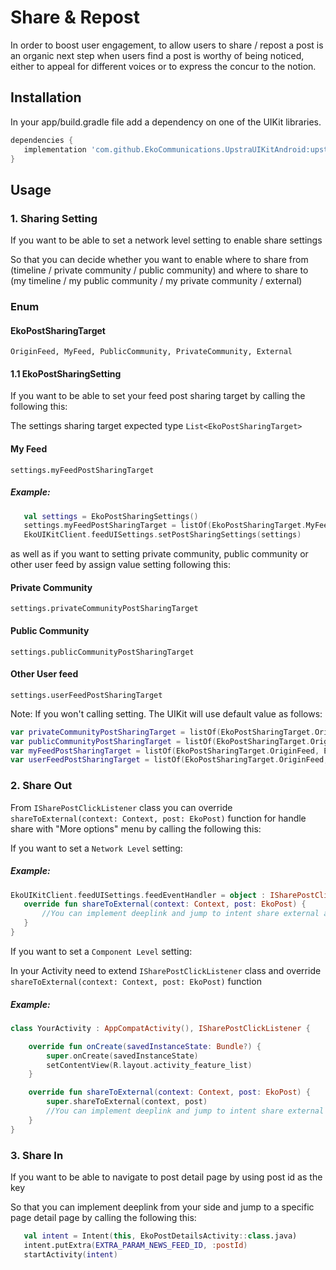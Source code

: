# Share & Repost

In order to boost user engagement, to allow users to share / repost a post is an organic next step when
users find a post is worthy of being noticed, either to appeal for different voices or to express the concur to the notion.

## Installation

In your app/build.gradle file add a dependency on one of the UIKit libraries.

```groovy
dependencies {
   implementation 'com.github.EkoCommunications.UpstraUIKitAndroid:upstra-uikit:1.9.0'
}
```

## Usage

### 1. Sharing Setting
If you want to be able to set a network level setting to enable share settings

So that you can decide whether you want to enable where to share from (timeline / private community / public community) and where to share to (my timeline / my public community / my private community / external)

### Enum
#### EkoPostSharingTarget
`OriginFeed, MyFeed, PublicCommunity, PrivateCommunity, External`

#### 1.1 EkoPostSharingSetting
If you want to be able to set your feed post sharing target by calling the following this:

The settings sharing target expected type `List<EkoPostSharingTarget>`

#### My Feed
`settings.myFeedPostSharingTarget`

##### Example:
```Kotlin
   val settings = EkoPostSharingSettings()
   settings.myFeedPostSharingTarget = listOf(EkoPostSharingTarget.MyFeed, EkoPostSharingTarget.External)
   EkoUIKitClient.feedUISettings.setPostSharingSettings(settings)
```

as well as if you want to setting private community, public community or other user feed by assign value setting following this:

#### Private Community
`settings.privateCommunityPostSharingTarget`

#### Public Community
`settings.publicCommunityPostSharingTarget`

#### Other User feed
`settings.userFeedPostSharingTarget`


Note: If you won't calling setting. The UIKit will use default value as follows:

```Kotlin
var privateCommunityPostSharingTarget = listOf(EkoPostSharingTarget.OriginFeed)
var publicCommunityPostSharingTarget = listOf(EkoPostSharingTarget.OriginFeed, EkoPostSharingTarget.MyFeed, EkoPostSharingTarget.PublicCommunity, EkoPostSharingTarget.PrivateCommunity)
var myFeedPostSharingTarget = listOf(EkoPostSharingTarget.OriginFeed, EkoPostSharingTarget.MyFeed, EkoPostSharingTarget.PublicCommunity, EkoPostSharingTarget.PrivateCommunity)
var userFeedPostSharingTarget = listOf(EkoPostSharingTarget.OriginFeed, EkoPostSharingTarget.MyFeed, EkoPostSharingTarget.PublicCommunity, EkoPostSharingTarget.PrivateCommunity)
```

### 2. Share Out

From `ISharePostClickListener` class you can override `shareToExternal(context: Context, post: EkoPost)` function for handle share with "More options" menu
by calling the following this:

If you want to set a `Network Level` setting:

##### Example:
```Kotlin
EkoUIKitClient.feedUISettings.feedEventHandler = object : ISharePostClickListener {
   override fun shareToExternal(context: Context, post: EkoPost) {
       //You can implement deeplink and jump to intent share external app from your side
   }
}
```

If you want to set a `Component Level` setting:

In your Activity need to extend `ISharePostClickListener` class and override `shareToExternal(context: Context, post: EkoPost)` function 

##### Example:
```Kotlin
class YourActivity : AppCompatActivity(), ISharePostClickListener {

    override fun onCreate(savedInstanceState: Bundle?) {
        super.onCreate(savedInstanceState)
        setContentView(R.layout.activity_feature_list)
    }

    override fun shareToExternal(context: Context, post: EkoPost) {
        super.shareToExternal(context, post)
        //You can implement deeplink and jump to intent share external app from your side
    }
}
```
   

### 3. Share In       
If you want to be able to navigate to post detail page by using post id as the key

So that you can implement deeplink from your side and jump to a specific page detail page by calling the following this:


```Kotlin
   val intent = Intent(this, EkoPostDetailsActivity::class.java)
   intent.putExtra(EXTRA_PARAM_NEWS_FEED_ID, :postId)
   startActivity(intent)
```
            


